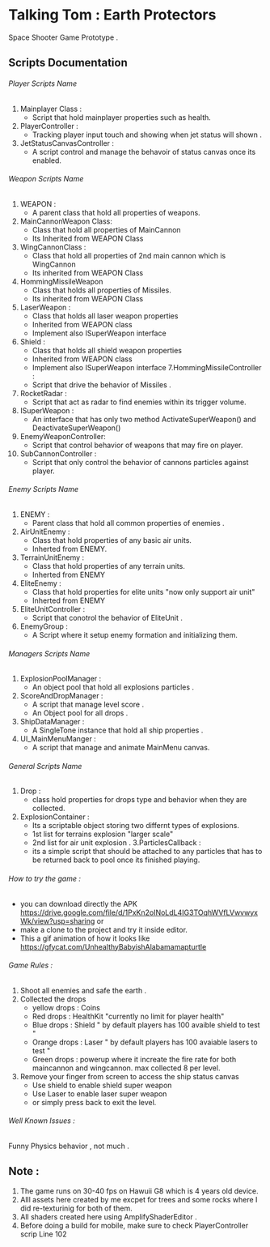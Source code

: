 # Talking Tom : Earth Protectors

Space Shooter Game Prototype .

## Scripts Documentation 
###### Player Scripts Name

1. Mainplayer Class : 
	- Script that hold mainplayer properties such as health.	
2. PlayerController :
	- Tracking player input touch and showing when jet status will shown .
3. JetStatusCanvasController :
	- A script control and manage the behavoir of status canvas once its enabled.

###### Weapon Scripts Name

1. WEAPON :
	- A parent class that hold all properties of weapons.
2. MainCannonWeapon Class:
	- Class that hold all properties of MainCannon
	- Its Inherited from WEAPON Class
3. WingCannonClass :
	- Class that hold all properties of 2nd main cannon which is WingCannon
	- Its inherited from WEAPON Class
4. HommingMissileWeapon
	- Class that holds all properties of Missiles.
	- Its inherited from WEAPON Class
5. LaserWeapon :
	- Class that holds all laser weapon properties
	- Inherited from WEAPON class
	- Implement also ISuperWeapon interface 
6. Shield :
	- Class that holds all shield weapon properties
	- Inherited from WEAPON class
	- Implement also ISuperWeapon interface 
7.HommingMissileController :
	- Script that drive the behavior of Missiles .
8. RocketRadar :
	- Script that act as radar to find enemies within its trigger volume.
9. ISuperWeapon :
	- An interface that has only two method ActivateSuperWeapon() and DeactivateSuperWeapon()
10. EnemyWeaponController:
	- Script that control behavior of weapons that may fire on player.
11. SubCannonController :
	- Script that only control the behavior of cannons particles against player.

###### Enemy Scripts Name

1. ENEMY :
	- Parent class that hold all common properties of enemies .
2. AirUnitEnemy :
	- Class that hold properties of any basic air units.
	- Inherted from ENEMY.
3. TerrainUnitEnemy : 
	- Class that hold properties of any terrain units.
	- Inherted from ENEMY
4. EliteEnemy :
	- Class that hold properties for elite units "now only support air unit"
	- Inherted from ENEMY
5. EliteUnitController :
	- Script that conotrol the behavior of EliteUnit .
6. EnemyGroup :
	- A Script where it setup enemy formation and initializing them.

###### Managers Scripts Name

1. ExplosionPoolManager :
	- An object pool that hold all explosions particles .
2. ScoreAndDropManager :
	- A script that manage level score .
	- An Object pool for all drops .
3. ShipDataManager :
	- A SingleTone instance that hold all ship properties .
4. UI_MainMenuManger :
	- A script that manage and animate MainMenu canvas.
	
###### General Scripts Name 

1. Drop : 
	- class hold properties for drops type and behavior when they are collected.
2. ExplosionContainer :
	- Its a scriptable object storing two differnt types of explosions.
	- 1st list for terrains explosion "larger scale"
	- 2nd list for air unit explosion .
3.ParticlesCallback :
	- its a simple script that should be attached to any particles that has to be returned back to pool once its finished playing.
	
###### How to try the game :

- you can download directly the APK https://drive.google.com/file/d/1PxKn2oINoLdL4IG3TOqhWVfLVwvwyxWk/view?usp=sharing 
or
- make a clone to the project and try it inside editor.
- This a gif animation of how it looks like https://gfycat.com/UnhealthyBabyishAlabamamapturtle

###### Game Rules :
1. Shoot all enemies and safe the earth .
2. Collected the drops 
	- yellow drops : Coins 
	- Red drops : HealthKit "currently no limit for player health"
	- Blue drops : Shield " by default players has 100 avaible shield to test "
	- Orange drops : Laser " by default players has 100 avaiable lasers to test "
	- Green drops : powerup where it increate the fire rate for both maincannon and wingcannon. max collected 8 per level.
3. Remove your finger from screen to access the ship status canvas
	- Use shield to enable shield super weapon
	- Use Laser to enable laser super weapon
	- or simply press back to exit the level.

###### Well Known Issues :

 Funny Physics behavior , not much .
 
## Note :

1. The game runs on 30-40 fps on Hawuii G8 which is 4 years old device.
2. Alll assets here created by me excpet for trees and some rocks where I did re-texturinig for both of them.
3. All shaders created here using AmplifyShaderEditor .
4. Before doing a build for mobile, make sure to check PlayerController scrip Line 102
	

	
	
	
	
	
	
	
	
	
	
	
	
	
	
	
	
	
	
	
